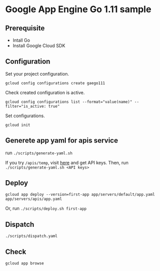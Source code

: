 # Google App Engine Go 1.11 sample

## Prerequisite

- Intall Go
- Install Google Cloud SDK

## Configuration

Set your project configuration.

`gcloud config configurations create gaego111`

Check created configuration is active.

`gcloud config configurations list --format="value(name)" --filter="is_active: true"`

Set configurations.

`gcloud init`

## Generete app yaml for apis service

run `./scripts/generate-yaml.sh`

If you try `/apis/temp`, visit [here](https://openweathermap.org/) and get API keys.
Then, run `./scripts/generate-yaml.sh <API keys>`

## Deploy

`gcloud app deploy --version=first-app app/servers/default/app.yaml app/servers/apis/app.yaml`

Or, run `./scripts/deploy.sh first-app`

## Dispatch

`./scripts/dispatch.yaml`

## Check

`gcloud app browse`
